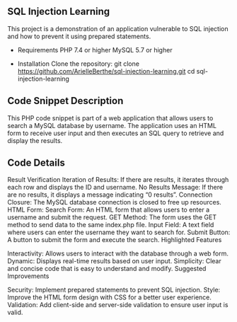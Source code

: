 ## SQL Injection Learning
This project is a demonstration of an application vulnerable to SQL injection and how to prevent it using prepared statements.

- Requirements
PHP 7.4 or higher
MySQL 5.7 or higher

- Installation
Clone the repository:
git clone https://github.com/ArielleBerthe/sql-injection-learning.git
cd sql-injection-learning

## Code Snippet Description

This PHP code snippet is part of a web application that allows users to search a MySQL database by username. The application uses an HTML form to receive user input and then executes an SQL query to retrieve and display the results.

## Code Details

Result Verification
Iteration of Results: If there are results, it iterates through each row and displays the ID and username.
No Results Message: If there are no results, it displays a message indicating “0 results”.
Connection Closure:
The MySQL database connection is closed to free up resources.
HTML Form:
Search Form: An HTML form that allows users to enter a username and submit the request.
GET Method: The form uses the GET method to send data to the same index.php file.
Input Field: A text field where users can enter the username they want to search for.
Submit Button: A button to submit the form and execute the search.
Highlighted Features

Interactivity: Allows users to interact with the database through a web form.
Dynamic: Displays real-time results based on user input.
Simplicity: Clear and concise code that is easy to understand and modify.
Suggested Improvements

Security: Implement prepared statements to prevent SQL injection.
Style: Improve the HTML form design with CSS for a better user experience.
Validation: Add client-side and server-side validation to ensure user input is valid.
